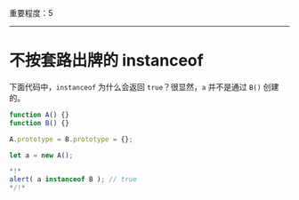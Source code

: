 重要程度：5

---

# 不按套路出牌的 instanceof

下面代码中，`instanceof` 为什么会返回 `true`？很显然，`a` 并不是通过 `B()` 创建的。

```js run
function A() {}
function B() {}

A.prototype = B.prototype = {};

let a = new A();

*!*
alert( a instanceof B ); // true
*/!*
```

